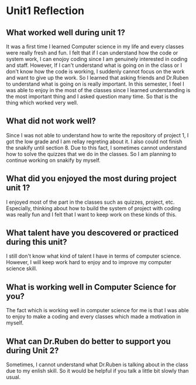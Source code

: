 # Unit1 Reflection
## What worked well during unit 1?
It was a first time I learned Computer science in my life and every classes were really fresh and fun. I felt that if I can understand how the code or system work, I can enojoy coding since I am genuinely interested in coding and staff. However, If I can't understand what is going on in the class or I don't know how the code is working, I suddenly cannot focus on the work and want to give up the work. So I learned that asking friends and Dr.Ruben to understand what is going on is really important. In this semester, I feel I was able to enjoy in the most of the classes since I learned understanding is the most important thing and I asked question many time. So that is the thing which worked very well.
## What did not work well?
Since I was not able to understand how to write the repository of project 1, I got the low grade and I am rellay regreting about it. I also could not finish the snakify until section 8. Due to this fact, I sometimes cannot understand how to solve the quizzes that we do in the classes. So I am planning to continue working on snakify by myself.
## What did you enjoyed the most during project unit 1?
I enjoyed most of the part in the classes such as quizzes, project, etc. Especially, thinking about how to build the system of project with coding was really fun and I felt that I want to keep work on these kinds of this.
## What talent have you descovered or practiced during this unit?
I still don't know what kind of talent I have in terms of computer science. However, I will keep work hard to enjoy and to improve my computer science skill.
## What is working well in Computer Science for you?
The fact which is working well in computer science for me is that I was able to enjoy to make a coding and every classes which made a motivation in myself.
## What can Dr.Ruben do better to support you during Unit 2?
Sometimes, I cannot understand what Dr.Ruben is talking about in the class due to my enlish skill. So it would be helpful if you talk a little bit slowly than usual.
